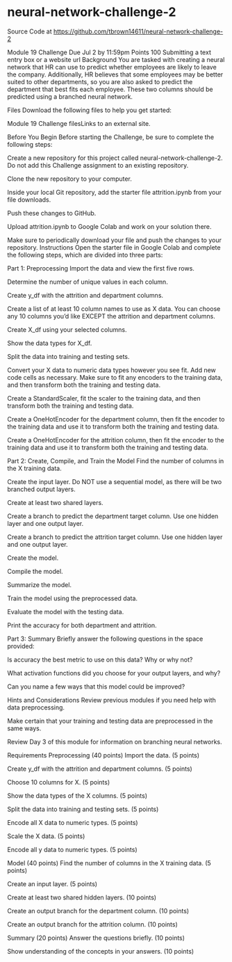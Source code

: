 # neural-network-challenge-2

Source Code at https://github.com/tbrown14611/neural-network-challenge-2


Module 19 Challenge
Due Jul 2 by 11:59pm Points 100 Submitting a text entry box or a website url
Background
You are tasked with creating a neural network that HR can use to predict whether employees are likely to leave the company. Additionally, HR believes that some employees may be better suited to other departments, so you are also asked to predict the department that best fits each employee. These two columns should be predicted using a branched neural network.

Files
Download the following files to help you get started:

Module 19 Challenge filesLinks to an external site.

Before You Begin
Before starting the Challenge, be sure to complete the following steps:

Create a new repository for this project called neural-network-challenge-2. Do not add this Challenge assignment to an existing repository.

Clone the new repository to your computer.

Inside your local Git repository, add the starter file attrition.ipynb from your file downloads.

Push these changes to GitHub.

Upload attrition.ipynb to Google Colab and work on your solution there.

Make sure to periodically download your file and push the changes to your repository.
Instructions
Open the starter file in Google Colab and complete the following steps, which are divided into three parts:

Part 1: Preprocessing
Import the data and view the first five rows.

Determine the number of unique values in each column.

Create y_df with the attrition and department columns.

Create a list of at least 10 column names to use as X data. You can choose any 10 columns you’d like EXCEPT the attrition and department columns.

Create X_df using your selected columns.

Show the data types for X_df.

Split the data into training and testing sets.

Convert your X data to numeric data types however you see fit. Add new code cells as necessary. Make sure to fit any encoders to the training data, and then transform both the training and testing data.

Create a StandardScaler, fit the scaler to the training data, and then transform both the training and testing data.

Create a OneHotEncoder for the department column, then fit the encoder to the training data and use it to transform both the training and testing data.

Create a OneHotEncoder for the attrition column, then fit the encoder to the training data and use it to transform both the training and testing data.

Part 2: Create, Compile, and Train the Model
Find the number of columns in the X training data.

Create the input layer. Do NOT use a sequential model, as there will be two branched output layers.

Create at least two shared layers.

Create a branch to predict the department target column. Use one hidden layer and one output layer.

Create a branch to predict the attrition target column. Use one hidden layer and one output layer.

Create the model.

Compile the model.

Summarize the model.

Train the model using the preprocessed data.

Evaluate the model with the testing data.

Print the accuracy for both department and attrition.

Part 3: Summary
Briefly answer the following questions in the space provided:

Is accuracy the best metric to use on this data? Why or why not?

What activation functions did you choose for your output layers, and why?

Can you name a few ways that this model could be improved?

Hints and Considerations
Review previous modules if you need help with data preprocessing.

Make certain that your training and testing data are preprocessed in the same ways.

Review Day 3 of this module for information on branching neural networks.

Requirements
Preprocessing (40 points)
Import the data. (5 points)

Create y_df with the attrition and department columns. (5 points)

Choose 10 columns for X. (5 points)

Show the data types of the X columns. (5 points)

Split the data into training and testing sets. (5 points)

Encode all X data to numeric types. (5 points)

Scale the X data. (5 points)

Encode all y data to numeric types. (5 points)

Model (40 points)
Find the number of columns in the X training data. (5 points)

Create an input layer. (5 points)

Create at least two shared hidden layers. (10 points)

Create an output branch for the department column. (10 points)

Create an output branch for the attrition column. (10 points)

Summary (20 points)
Answer the questions briefly. (10 points)

Show understanding of the concepts in your answers. (10 points)